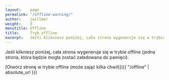 ```yaml
---
layout:    page
permalink: "/offline-warning/"
author:    jwillmer
weight:    5
menutitle: Offline
title:     Tryb offline
excerpt:   Jeśli klikniesz poniżej, cała strona wygeneruje się w trybie offline (jedna strona, która będzie mogła zostać załadowana do pamięci)
---
```


Jeśli klikniesz poniżej, cała strona wygeneruje się w trybie offline (jedna strona, która będzie mogła zostać załadowana do pamięci).

[Otwórz stronę w trybie offline (może zająć kilka chwil)]({{ "/offline" | absolute_url }})
